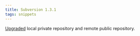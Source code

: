 ```yaml
---
title: Subversion 1.3.1
tags: snippets
---
```


[Upgraded](http://typechecked.net/a/knowledge-base/archives/2006/04/subversion_131.php) local private repository and remote public repository.
